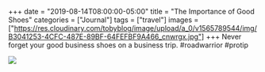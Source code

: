 +++
date = "2019-08-14T08:00:00-05:00"
title = "The Importance of Good Shoes"
categories = ["Journal"]
tags = ["travel"]
images = ["https://res.cloudinary.com/tobyblog/image/upload/a_0/v1565789544/img/B3041253-4CFC-487E-89BF-64FEFBF9A466_cnwrgx.jpg"]
+++
Never forget your good business shoes on a business trip. #roadwarrior #protip

![](https://res.cloudinary.com/tobyblog/image/upload/a_0/v1565789544/img/B3041253-4CFC-487E-89BF-64FEFBF9A466_cnwrgx.jpg)
